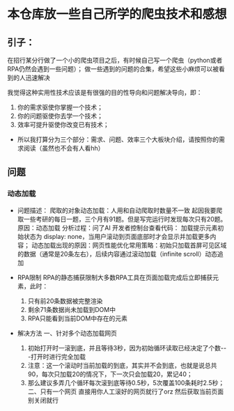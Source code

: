 # 本仓库放一些自己所学的爬虫技术和感想
## 引子：
在招行某分行做了一个小的爬虫项目之后，有时候自己写一个爬虫（python或者RPA仍然会遇到一些问题）；
做一些遇到的问题的合集，希望这些小麻烦可以被看到的人迅速解决


我觉得这种实用性技术应该是有很强的目的性导向和问题解决导向，即：
1. 你的需求驱使你掌握一个技术；
2. 你的问题驱使你去学一个技术；
3. 效率可提升驱使你改变已有技术；

- 所以我打算分为三个部分：需求、问题、效率三个大板块介绍，请按照你的需求阅读（虽然也不会有人看hh）

## 问题
### 动态加载
- 问题描述：
爬取的对象动态加载：人用和自动爬取时数量不一致
起因我要爬取一些考研的每日一题，三个月有91题。但是写完运行时发现每次只有20题。
原因：动态加载
分析过程：问了AI
开发者控制台查看代码： 加载提示元素初始状态为 display: none，当用户滚动到页面底部时才会显示并加载更多内容；
动态加载出现的原因：网页性能优化常用策略：​初始只加载首屏可见区域的数据​（通常是20条左右），后续内容通过滚动加载（infinite scroll）动态追加

- RPA限制
    RPA的静态捕获限制​
    大多数RPA工具在页面加载完成后立即捕获元素，此时：
    1. 只有前20条数据被完整渲染
    2. 剩余71条数据尚未加载到DOM中
    3. RPA只能看到当前DOM中存在的元素

- 解决方法
    一、针对多个动态加载网页
    1. 初始打开时一滚到底，并且等待3秒，因为初始循环读取已经决定了个数---打开时进行完全加载
    2. 注意：这一个滚动时当前加载的到底，其实并不会到底，也就是说总共90，每次只加载20的情况下，下一次只会加载20，累记40；
    3. 那么建议多弄几个循环每次滚到底等待0.5秒，5次覆盖100条耗时2.5秒；
    二、只有一个网页
    直接用你人工滚好的网页就行了orz
    然后获取当前页面别关闭就行

